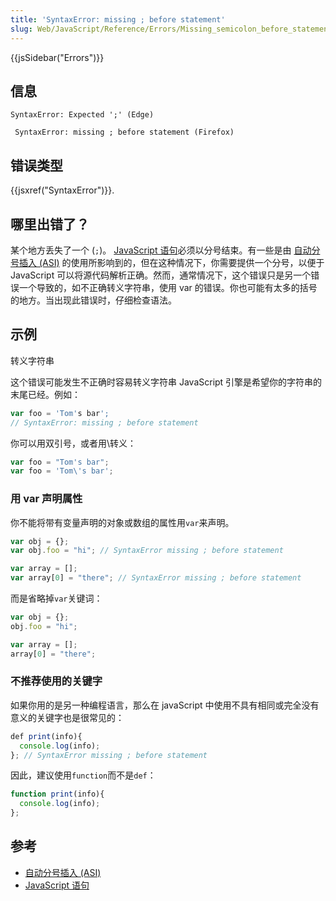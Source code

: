 ```yaml
---
title: 'SyntaxError: missing ; before statement'
slug: Web/JavaScript/Reference/Errors/Missing_semicolon_before_statement
---
```


{{jsSidebar("Errors")}}

## 信息

```plain
SyntaxError: Expected ';' (Edge)
```

```plain
 SyntaxError: missing ; before statement (Firefox)
```

## 错误类型

{{jsxref("SyntaxError")}}.

## 哪里出错了？

某个地方丢失了一个 (`;`)。 [JavaScript 语句](/zh-CN/docs/Web/JavaScript/Reference/Statements)必须以分号结束。有一些是由 [自动分号插入 (ASI)](/zh-CN/docs/Web/JavaScript/Reference/Lexical_grammar#Automatic_semicolon_insertion) 的使用所影响到的，但在这种情况下，你需要提供一个分号，以便于 JavaScript 可以将源代码解析正确。然而，通常情况下，这个错误只是另一个错误一个导致的，如不正确转义字符串，使用 var 的错误。你也可能有太多的括号的地方。当出现此错误时，仔细检查语法。

## 示例

转义字符串

这个错误可能发生不正确时容易转义字符串 JavaScript 引擎是希望你的字符串的末尾已经。例如：

```js example-bad
var foo = 'Tom's bar';
// SyntaxError: missing ; before statement
```

你可以用双引号，或者用\转义：

```js example-good
var foo = "Tom's bar";
var foo = 'Tom\'s bar';
```

### 用 var 声明属性

你不能将带有变量声明的对象或数组的属性用`var`来声明。

```js example-bad
var obj = {};
var obj.foo = "hi"; // SyntaxError missing ; before statement

var array = [];
var array[0] = "there"; // SyntaxError missing ; before statement
```

而是省略掉`var`关键词：

```js example-good
var obj = {};
obj.foo = "hi";

var array = [];
array[0] = "there";
```

### 不推荐使用的关键字

如果你用的是另一种编程语言，那么在 javaScript 中使用不具有相同或完全没有意义的关键字也是很常见的：

```js example-bad
def print(info){
  console.log(info);
}; // SyntaxError missing ; before statement
```

因此，建议使用`function`而不是`def`：

```js example-good
function print(info){
  console.log(info);
};
```

## 参考

- [自动分号插入 (ASI)](/zh-CN/docs/Web/JavaScript/Reference/Lexical_grammar#Automatic_semicolon_insertion)
- [JavaScript 语句](/zh-CN/docs/Web/JavaScript/Reference/Statements)
